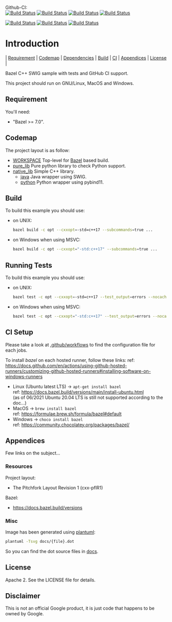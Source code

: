 Github-CI:<br>
[![Build Status][amd64_linux_status]][amd64_linux_link]
[![Build Status][amd64_macos_status]][amd64_macos_link]
[![Build Status][arm64_macos_status]][arm64_macos_link]
[![Build Status][amd64_windows_status]][amd64_windows_link]<br>

[![Build Status][amd64_docker_status]][amd64_docker_link]
[![Build Status][arm64_docker_status]][arm64_docker_link]
[![Build Status][riscv64_docker_status]][riscv64_docker_link]<br>

[amd64_linux_status]: ./../../actions/workflows/amd64_linux_bazel.yml/badge.svg
[amd64_linux_link]: ./../../actions/workflows/amd64_linux_bazel.yml
[amd64_macos_status]: ./../../actions/workflows/amd64_macos_bazel.yml/badge.svg
[amd64_macos_link]: ./../../actions/workflows/amd64_macos_bazel.yml
[arm64_macos_status]: ./../../actions/workflows/arm64_macos_bazel.yml/badge.svg
[arm64_macos_link]: ./../../actions/workflows/arm64_macos_bazel.yml
[amd64_windows_status]: ./../../actions/workflows/amd64_windows_bazel.yml/badge.svg
[amd64_windows_link]: ./../../actions/workflows/amd64_windows_bazel.yml

[amd64_docker_status]: ./../../actions/workflows/amd64_docker_bazel.yml/badge.svg
[amd64_docker_link]: ./../../actions/workflows/amd64_docker_bazel.yml
[arm64_docker_status]: ./../../actions/workflows/arm64_docker_bazel.yml/badge.svg
[arm64_docker_link]: ./../../actions/workflows/arm64_docker_bazel.yml
[riscv64_docker_status]: ./../../actions/workflows/riscv64_docker_bazel.yml/badge.svg
[riscv64_docker_link]: ./../../actions/workflows/riscv64_docker_bazel.yml

# Introduction

<nav for="project"> |
<a href="#requirement">Requirement</a> |
<a href="#codemap">Codemap</a> |
<a href="#dependencies">Dependencies</a> |
<a href="#build">Build</a> |
<a href="ci/README.md">CI</a> |
<a href="#appendices">Appendices</a> |
<a href="#license">License</a> |
</nav>

Bazel C++ SWIG sample with tests and GitHub CI support.

This project should run on GNU/Linux, MacOS and Windows.

## Requirement

You'll need:

* "Bazel >= 7.0".

## Codemap

The project layout is as follow:

* [WORKSPACE](WORKSPACE) Top-level for [Bazel](https://bazel.build) based build.
* [pure_lib](pure_lib) Pure python library to check Python support.
* [native_lib](native_lib) Simple C++ library.
  * [java](native_lib/java) Java wrapper using SWIG.
  * [python](native_lib/python) Python wrapper using pybind11.

## Build

To build this example you should use:

* on UNIX:

  ```sh
  bazel build -c opt --cxxopt=-std=c++17 --subcommands=true ...
  ```

* on Windows when using MSVC:

  ```sh
  bazel build -c opt --cxxopt="-std:c++17" --subcommands=true ...
  ```

## Running Tests

To build this example you should use:

* on UNIX:

  ```sh
  bazel test -c opt --cxxopt=-std=c++17 --test_output=errors --nocache_test_results ...
  ```

* on Windows when using MSVC:

  ```sh
  bazel test -c opt --cxxopt="-std:c++17" --test_output=errors --nocache_test_results ...
  ```

## CI Setup

Please take a look at [.github/workflows](.github/workflows) to find the configuration file for each jobs.

To install *bazel* on each hosted runner, follow these links:
ref: https://docs.github.com/en/actions/using-github-hosted-runners/customizing-github-hosted-runners#installing-software-on-windows-runners

* Linux (Ubuntu latest LTS) -> `apt-get install bazel`<br>
  ref: https://docs.bazel.build/versions/main/install-ubuntu.html<br>
  (as of 06/2021 Ubuntu 20.04 LTS is still not supported according to the doc...)
* MacOS -> `brew install bazel`<br>
  ref: https://formulae.brew.sh/formula/bazel#default
* Windows -> `choco install bazel`<br>
  ref: https://community.chocolatey.org/packages/bazel/

## Appendices

Few links on the subject...

### Resources

Project layout:

* The Pitchfork Layout Revision 1 (cxx-pflR1)

Bazel:

* https://docs.bazel.build/versions

### Misc

Image has been generated using [plantuml](http://plantuml.com/):

```bash
plantuml -Tsvg docs/{file}.dot
```
So you can find the dot source files in [docs](docs).

## License

Apache 2. See the LICENSE file for details.

## Disclaimer

This is not an official Google product, it is just code that happens to be
owned by Google.
